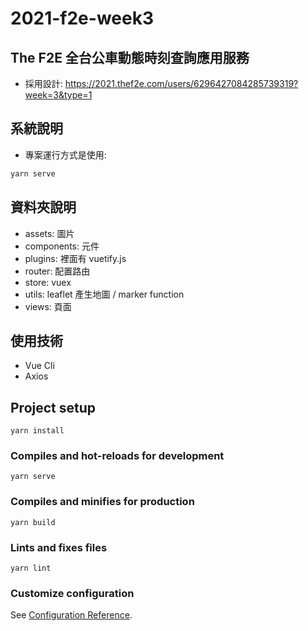 # 2021-f2e-week3

## The F2E 全台公車動態時刻查詢應用服務
- 採用設計: https://2021.thef2e.com/users/6296427084285739319?week=3&type=1
## 系統說明
- 專案運行方式是使用: 
```sh
yarn serve
```
## 資料夾說明
- assets: 圖片
- components: 元件
- plugins: 裡面有 vuetify.js
- router: 配置路由
- store: vuex
- utils: leaflet 產生地圖 / marker function
- views: 頁面

## 使用技術
- Vue Cli
- Axios

## Project setup
```
yarn install
```

### Compiles and hot-reloads for development
```
yarn serve
```

### Compiles and minifies for production
```
yarn build
```

### Lints and fixes files
```
yarn lint
```

### Customize configuration
See [Configuration Reference](https://cli.vuejs.org/config/).
